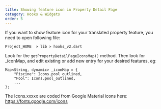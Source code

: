 ```yaml
---
title: Showing feature icon in Property Detail Page
category: Hooks & Widgets
order: 5
---
```


If you want to show feature icon for your translated property feature, you need to open following file:

`Project_HOME  > lib > hooks_v2.dart`

Look for the `getPropertyDetailPageIconsMap()` method. Then look for _iconMap, and edit existing or add new entry for your desired features, eg: 
```
Map<String, dynamic> _iconMap = {
    "Piscine": Icons.pool_outlined, 
    "Pool": Icons.pool_outlined,
    ...
};
```
The Icons.xxxxx are coded from Google Material icons here:
https://fonts.google.com/icons
